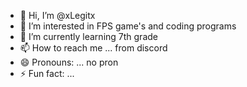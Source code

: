 - 👋 Hi, I’m @xLegitx
- 👀 I’m interested in FPS game's and coding programs
- 🌱 I’m currently learning 7th grade
- 📫 How to reach me ... from discord
- 😄 Pronouns: ... no pron
- ⚡ Fun fact: ...

<!---
xLegitx/xLegitx is a ✨ special ✨ repository because its `README.md` (this file) appears on your GitHub profile.
You can click the Preview link to take a look at your changes.
--->
